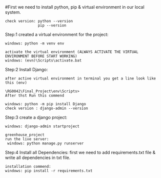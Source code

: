 #First we need to install python, pip & virtual environment in our local system.

    check version: python --version 
                   pip --version

Step:1 
created a virtual environment for the project:

    windows: python -m venv env

    activate the virtual environment (ALWAYS ACTIVATE THE VIRTUAL ENVIRONMENT BEFORE START WORKING)
    windows: (evn)\Scripts\activate.bat

Step:2
Install Django:

    after active virtual environment in terminal you get a line look like this (env)
    
    \RG0042\Final_Project\env\Scripts>
    After thst Run this commend
     
    windows: python -m pip install Django
    check version : django-admin --version

Step:3
create a django project:

    windows: django-admin startproject 
    
    greenhouse_project
    run the live server:
     windows: python manage.py runserver

Step:4
Install all Dependencies:
    first we need to add requirements.txt file & write all dependencies in txt file.

    installation commend:
    windows: pip install -r requirements.txt


